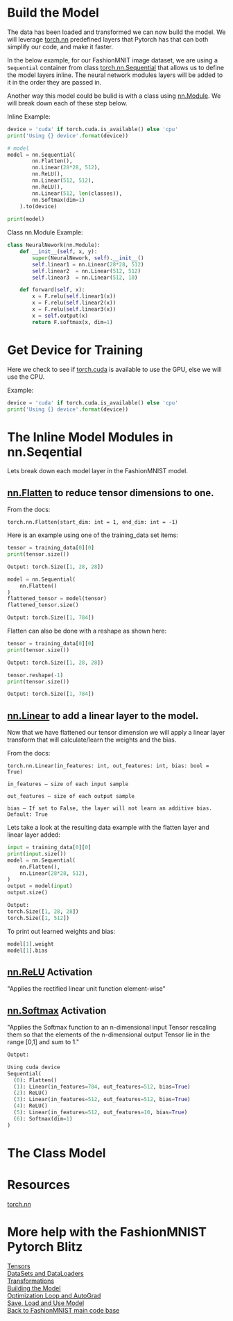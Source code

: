 # Build the Model

The data has been loaded and transformed we can now build the model. We will leverage [torch.nn](https://pytorch.org/docs/stable/nn.html) predefined layers that Pytorch has that can both simplify our code, and  make it faster.

In the below example, for our FashionMNIT image dataset, we are using a `Sequential` container from class [torch.nn.Sequential](https://pytorch.org/docs/stable/generated/torch.nn.Sequential.html) that allows us to define the model layers inline. The neural network modules layers will be added to it in the order they are passed in.

Another way this model could be bulid is with a class using [nn.Module](https://pytorch.org/docs/stable/generated/torch.nn.Module.html). We will break down each of these step below.

Inline Example:

```python
device = 'cuda' if torch.cuda.is_available() else 'cpu'
print('Using {} device'.format(device))

# model
model = nn.Sequential(
        nn.Flatten(),
        nn.Linear(28*28, 512),
        nn.ReLU(),
        nn.Linear(512, 512),
        nn.ReLU(),
        nn.Linear(512, len(classes)),
        nn.Softmax(dim=1)
    ).to(device)
    
print(model)
```

Class nn.Module Example:
```python
class NeuralNework(nn.Module):
    def __init__(self, x, y):
        super(NeuralNework, self).__init__()
        self.linear1 = nn.Linear(28*28, 512)
        self.linear2  = nn.Linear(512, 512)        
        self.linear3  = nn.Linear(512, 10)

    def forward(self, x):
        x = F.relu(self.linear1(x))
        x = F.relu(self.linear2(x))
        x = F.relu(self.linear3(x))
        x = self.output(x)
        return F.softmax(x, dim=1)
```
# Get Device for Training
Here we check to see if [torch.cuda](https://pytorch.org/docs/stable/notes/cuda.html) is available to use the GPU, else we will use the CPU. 

Example:
```python
device = 'cuda' if torch.cuda.is_available() else 'cpu'
print('Using {} device'.format(device))
```

# The Inline Model Modules in nn.Seqential

Lets break down each model layer in the FashionMNIST model.

## [nn.Flatten](https://pytorch.org/docs/stable/generated/torch.nn.Flatten.html) to reduce tensor dimensions to one.
From the docs:
```
torch.nn.Flatten(start_dim: int = 1, end_dim: int = -1)
```

Here is an example using one of the training_data set items:

```python
tensor = training_data[0][0]
print(tensor.size())

Output: torch.Size([1, 28, 28])
```
```python
model = nn.Sequential(
    nn.Flatten()
)
flattened_tensor = model(tensor)
flattened_tensor.size()

Output: torch.Size([1, 784])
```

Flatten can also be done with a reshape as shown here:

```python
tensor = training_data[0][0]
print(tensor.size())

Output: torch.Size([1, 28, 28])
```
```python
tensor.reshape(-1)
print(tensor.size())

Output: torch.Size([1, 784])
```


## [nn.Linear](https://pytorch.org/docs/stable/generated/torch.nn.Linear.html) to add a linear layer to the model.

Now that we have flattened our tensor dimension we will apply a linear layer transform that will calculate/learn the weights and the bias.

From the docs:
```
torch.nn.Linear(in_features: int, out_features: int, bias: bool = True)

in_features – size of each input sample

out_features – size of each output sample

bias – If set to False, the layer will not learn an additive bias. Default: True
```

Lets take a look at the resulting data example with the flatten layer and linear layer added:

```python
input = training_data[0][0]
print(input.size())
model = nn.Sequential(
    nn.Flatten(),    
    nn.Linear(28*28, 512),
)
output = model(input)
output.size()

Output: 
torch.Size([1, 28, 28])
torch.Size([1, 512])
```
To print out learned weights and bias:
```python
model[1].weight
model[1].bias
```

## [nn.ReLU](https://pytorch.org/docs/stable/generated/torch.nn.ReLU.html) Activation
"Applies the rectified linear unit function element-wise"

## [nn.Softmax]() Activation
"Applies the Softmax function to an n-dimensional input Tensor rescaling them so that the elements of the n-dimensional output Tensor lie in the range [0,1] and sum to 1."

```python
Output:

Using cuda device
Sequential(
  (0): Flatten()
  (1): Linear(in_features=784, out_features=512, bias=True)
  (2): ReLU()
  (3): Linear(in_features=512, out_features=512, bias=True)
  (4): ReLU()
  (5): Linear(in_features=512, out_features=10, bias=True)
  (6): Softmax(dim=1)
)
```
# The Class Model


# Resources

[torch.nn](https://pytorch.org/docs/stable/nn.html)

# More help with the FashionMNIST Pytorch Blitz
[Tensors]()<br>
[DataSets and DataLoaders]()<br>
[Transformations]()<br>
[Building the Model]()<br>
[Optimization Loop and AutoGrad]()<br>
[Save, Load and Use Model]()<br>
[Back to FashionMNIST main code base]()<br>

